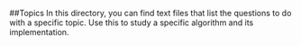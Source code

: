 ##Topics
In this directory, you can find text files that list the questions to do with a specific topic. Use this to study a specific algorithm and its implementation.